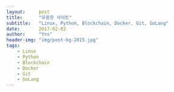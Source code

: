 ```yaml
---
layout:     post
title:      "유용한 사이트"
subtitle:   "Linux, Python, Blockchain, Docker, Git, GoLang"
date:       2017-02-03
author:     "Yns"
header-img: "img/post-bg-2015.jpg"
tags:
    - Linux
    - Python
    - Blockchain
    - Docker
    - Git
    - GoLang
---
```

<!-- http://localhost:7050/chain -->
<!-- https://gist.github.com/divbit/470a86eb645bb25612bd22b7fd779672 -->
